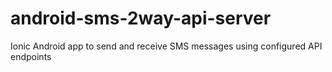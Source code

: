# android-sms-2way-api-server
Ionic Android app to send and receive SMS messages using configured API endpoints
